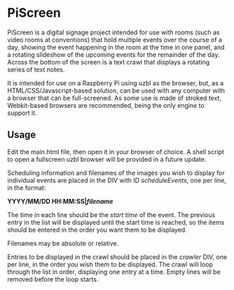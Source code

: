 PiScreen
========

PiScreen is a digital signage project intended for use with rooms (such as
video rooms at conventions) that hold multiple events over the course of a 
day, showing the event happening in the room at the time in one panel, and 
a rotating slideshow of the upcoming events for the remainder of the day.  
Across the bottom of the screen is a text crawl that displays a rotating 
series of text notes.

It is intended for use on a Raspberry Pi using uzbl as the browser, but, as
a HTML/CSS/Javascript-based solution, can be used with any computer with
a browser that can be full-screened.  As some use is made of stroked text,
Webkit-based browsers are recommended, being the only engine to support it.

Usage
-----
Edit the main.html file, then open it in your browser of choice.  A shell
script to open a fullscreen uzbl browser will be provided in a future update.

Scheduling information and filenames of the images you wish to display for
individual events are placed in the DIV with ID _scheduleEvents_, one per
line, in the format:

**YYYY/MM/DD HH:MM:SS|<em>filename</em>**

The time in each line should be the *start time* of the event.  The previous
entry in the list will be displayed until the start time is reached, so the 
items should be entered in the order you want them to be displayed.

Filenames may be absolute or relative.

Entries to be displayed in the crawl should be placed in the _crawler_ DIV,
one per line, in the order you wish them to be displayed.  The crawl will loop
through the list in order, displaying one entry at a time. Empty lines will be 
removed before the loop starts.